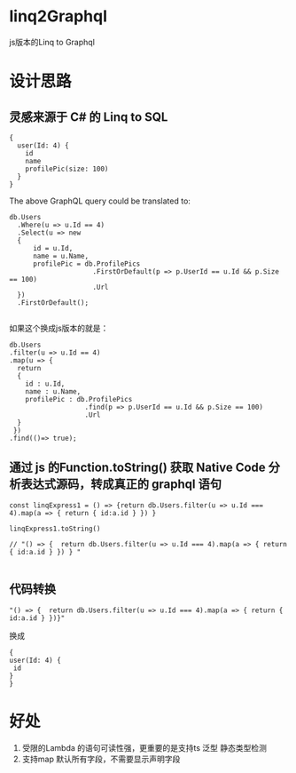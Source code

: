 # linq2Graphql
js版本的Linq to Graphql

# 设计思路

## 灵感来源于 C# 的 Linq to SQL
```
{
  user(Id: 4) {
    id
    name
    profilePic(size: 100)
  }
}
```
The above GraphQL query could be translated to:
```
db.Users
  .Where(u => u.Id == 4)
  .Select(u => new
  {
      id = u.Id,
      name = u.Name,
      profilePic = db.ProfilePics
                     .FirstOrDefault(p => p.UserId == u.Id && p.Size == 100)
                     .Url
  })
  .FirstOrDefault();
  
  ```
  
  如果这个换成js版本的就是：
  
  ```
  db.Users
  .filter(u => u.Id == 4)
  .map(u => { 
    return 
    {
      id : u.Id,
      name : u.Name,
      profilePic : db.ProfilePics
                     .find(p => p.UserId == u.Id && p.Size == 100)
                     .Url
    } 
   })
  .find(()=> true);
  
  ```
  
  
  
  ## 通过 js 的Function.toString()  获取 Native Code 分析表达式源码，转成真正的 graphql 语句
  
  ```
  const linqExpress1 = () => {return db.Users.filter(u => u.Id === 4).map(a => { return { id:a.id } }) } 
  
  linqExpress1.toString()
  
  // "() => {  return db.Users.filter(u => u.Id === 4).map(a => { return { id:a.id } }) } "
                                                         
  ```
  
  ## 代码转换
  
  ```
  "() => {  return db.Users.filter(u => u.Id === 4).map(a => { return { id:a.id } })}"
  ```
  
  换成
  
   ```
   {
  user(Id: 4) {
    id
  }
}

   ```
  # 好处
  
  1.  受限的Lambda 的语句可读性强，更重要的是支持ts 泛型 静态类型检测
  2.  支持map 默认所有字段，不需要显示声明字段
  
  
  
